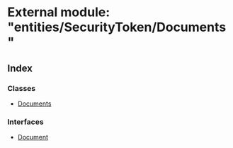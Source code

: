 # External module: "entities/SecurityToken/Documents"

## Index

### Classes

* [Documents](../classes/_entities_securitytoken_documents_.documents.md)

### Interfaces

* [Document](../interfaces/_entities_securitytoken_documents_.document.md)
